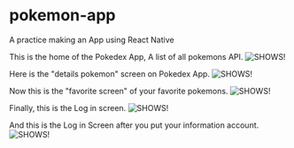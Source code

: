 # pokemon-app

A practice making an App using React Native

This is the home of the Pokedex App, A list of all pokemons API.
![SHOWS!](readmeAssets\Screenshot_2.png)

Here is the "details pokemon" screen on Pokedex App.
![SHOWS!](readmeAssets\Screenshot_5.png)

Now this is the "favorite screen" of your favorite pokemons.
![SHOWS!](readmeAssets\Screenshot_1.png)

Finally, this is the Log in screen.
![SHOWS!](readmeAssets\Screenshot_4.png)

And this is the Log in Screen after you put your information account.
![SHOWS!](readmeAssets\Screenshot_6.png)
